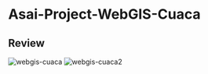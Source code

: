 # Asai-Project-WebGIS-Cuaca

## Review

![webgis-cuaca](https://github.com/ahmadsyaifuddin-99/Asai-Project-WebGIS-Cuaca/assets/77381720/dbd3fba3-49dc-4f10-b973-f901a263517e)
![webgis-cuaca2](https://github.com/ahmadsyaifuddin-99/Asai-Project-WebGIS-Cuaca/assets/77381720/29a1201a-6cb7-4a41-9416-9e2b94b6454d)
